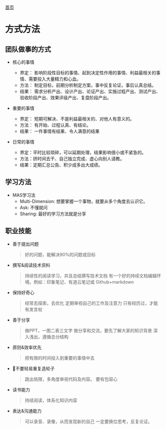 [首页](/)
# 方式方法

## 团队做事的方式

* 核心的事情
  * 界定： 影响阶段性目标的事情、起到决定性作用的事情、利益最相关的事情、需要投入大量精力和心血。
  * 方法： 制定目标，前期分析制定方案，事中反复论证，事后认真总结。
  * 结果： 需求分析产出、设计产出、论证产出、实施过程产出、测试产出、验收阶段产出、效果评级产出、复盘阶段产出。

* 重要的事情
  * 界定： 短期可解决、不是利益最相关的、对他人有意义的。
  * 方法： 有开始、过程认真、有结论。
  * 结果： 一件事情有结果、令人满意的结果

* 日常的事情
  * 界定：平时比较琐碎，可以延期处理，结果影响很小或不紧急的。
  * 方法：挤时间去干、自己独立完成、虚心向别人请教。
  * 结果：定期汇总公告、积少成多出大成绩。

## 学习方法

* MAS学习法
  * Multi-Dimension: 想要掌握一个事物，就要从多个角度去认识它。
  * Ask: 不懂就问
  * Sharing: 最好的学习方法就是分享

## 职业技能

* 善于提出问题
  > 好的问题，能解决90%的问题或目标

* 撰写&阅读技术资料
  > 持续性的阅读学习，并且总结撰写技术文档
  > 有一个好的持续文档编辑环境。例如：印象笔记、有道云笔记或 Github+markdown

* 保持好奇心
  > 经常去探索，去优化
  > 定期审视自己的工作及注意力
  > 只有经历过，才能有发言权

* 善于分享
  > 做PPT，一图二表三文字
  > 做分享和交流，要先了解大家的知识背景
  > 深入浅出，遵循总分结构

* 原则&效率优先
  > 把有限的时间投入到重要的事情中去

* 不要轻易重复造轮子
  > 跳出局限，多角度审视代码及内容。
  > 要有包容心

* 读书能力
  > 持续阅读，体系化知识内容

* 表达&沟通能力
  > 可以录音、录像，从而发现新的自己
  > 一定要换位思考，反复论证。
